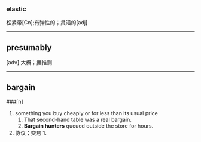 ### elastic
松紧带[Cn];有弹性的；灵活的[adj]
***
## presumably
[adv] 大概；据推测
***
## bargain
###[n]
1. something you buy cheaply or for less than its usual price
    1. That second-hand table was a real bargain.
    2. **Bargain hunters** queued outside the store for hours.
2. 协议；交易
    1. 
